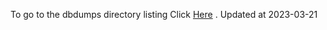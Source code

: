 To go to the dbdumps directory listing Click [Here](https://ipfs.io/ipfs/bafkreidqvysd6cmfupialuonpnioja4o6ksfljsih5vubrebcuqxw4bc2a) . Updated at 2023-03-21